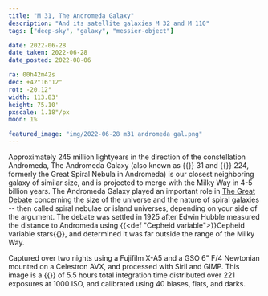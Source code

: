 ```yaml
---
title: "M 31, The Andromeda Galaxy"
description: "And its satellite galaxies M 32 and M 110"
tags: ["deep-sky", "galaxy", "messier-object"]

date: 2022-06-28
date_taken: 2022-06-28
date_posted: 2022-08-06

ra: 00h42m42s
dec: +42°16'12"
rot: -20.12°
width: 113.83'
height: 75.10'
pxscale: 1.18"/px
moon: 1%

featured_image: "img/2022-06-28 m31 andromeda gal.png"
---
```


Approximately 245 million lightyears in the direction of the constellation Andromeda, The Andromeda Galaxy (also known as {{<def M />}} 31 and {{<def NGC />}} 224, formerly the Great Spiral Nebula in Andromeda) is our closest neighboring galaxy of similar size, and is projected to merge with the Milky Way in 4-5 billion years. The Andromeda Galaxy played an important role in [The Great Debate](https://apod.nasa.gov/diamond_jubilee/debate20.html) concerning the size of the universe and the nature of spiral galaxies -- then called spiral nebulae or island universes, depending on your side of the argument. The debate was settled in 1925 after Edwin Hubble measured the distance to Andromeda using {{<def "Cepheid variable">}}Cepheid variable stars{{</def>}}, and determined it was far outside the range of the Milky Way.

Captured over two nights using a Fujifilm X-A5 and a GSO 6" F/4 Newtonian mounted on a Celestron AVX, and processed with Siril and GIMP. This image is a {{<def stack />}} of 5.5 hours total integration time distributed over 221 exposures at 1000 ISO, and calibrated using 40 biases, flats, and darks.
